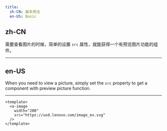 ```yaml
title:
  zh-CN: 基本用法
  en-US: Basic
```

## zh-CN

需要查看图片的时候，简单的设置 `src` 属性，就能获得一个有预览图片功能的组件。

---

## en-US

When you need to view a picture, simply set the `src` property to get a component with preview picture function.

---

```vue
<template>
  <a-image
    width="200"
    src="https://uxd.lenovo.com/image_ex.svg"
  />
</template>
```
